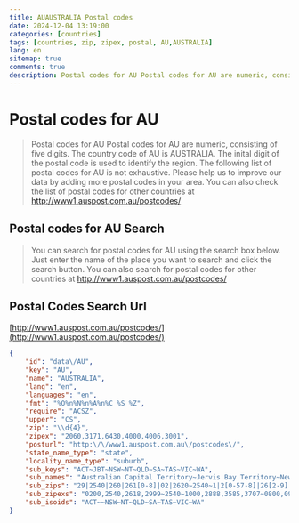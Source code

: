 ```yaml
---
title: AUAUSTRALIA Postal codes 
date: 2024-12-04 13:19:00
categories: [countries]
tags: [countries, zip, zipex, postal, AU,AUSTRALIA]
lang: en
sitemap: true
comments: true
description: Postal codes for AU Postal codes for AU are numeric, consisting of five digits. The country code of AU is AUSTRALIA. The inital digit of the postal code is used to identify the region. The following list of postal codes for AU is not exhaustive. Please help us to improve our data by adding more postal codes in your area. You can also check the list of postal codes for other countries at http://www1.auspost.com.au/postcodes/
---
```


# Postal codes for AU
> Postal codes for AU Postal codes for AU are numeric, consisting of five digits. The country code of AU is AUSTRALIA. The inital digit of the postal code is used to identify the region. The following list of postal codes for AU is not exhaustive. Please help us to improve our data by adding more postal codes in your area. You can also check the list of postal codes for other countries at http://www1.auspost.com.au/postcodes/

## Postal codes for AU Search 
> You can search for postal codes for AU using the search box below. Just enter the name of the place you want to search and click the search button. You can also search for postal codes for other countries at http://www1.auspost.com.au/postcodes/

## Postal Codes Search Url

[http://www1.auspost.com.au/postcodes/](http://www1.auspost.com.au/postcodes/)
```json
{
    "id": "data\/AU",
    "key": "AU",
    "name": "AUSTRALIA",
    "lang": "en",
    "languages": "en",
    "fmt": "%O%n%N%n%A%n%C %S %Z",
    "require": "ACSZ",
    "upper": "CS",
    "zip": "\\d{4}",
    "zipex": "2060,3171,6430,4000,4006,3001",
    "posturl": "http:\/\/www1.auspost.com.au\/postcodes\/",
    "state_name_type": "state",
    "locality_name_type": "suburb",
    "sub_keys": "ACT~JBT~NSW~NT~QLD~SA~TAS~VIC~WA",
    "sub_names": "Australian Capital Territory~Jervis Bay Territory~New South Wales~Northern Territory~Queensland~South Australia~Tasmania~Victoria~Western Australia",
    "sub_zips": "29|2540|260|261[0-8]|02|2620~2540~1|2[0-57-8]|26[2-9]|261[189]|3500|358[56]|3644|3707~0[89]~[49]~5|0872~7~[38]~6|0872",
    "sub_zipexs": "0200,2540,2618,2999~2540~1000,2888,3585,3707~0800,0999~4000,9999~5000~7000,7999~3000,8000~6000,0872",
    "sub_isoids": "ACT~~NSW~NT~QLD~SA~TAS~VIC~WA"
}
```
